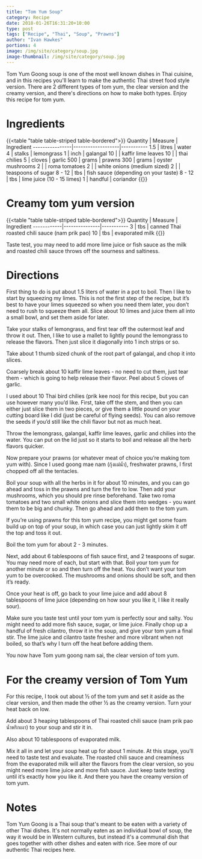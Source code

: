 ```yaml
---
title: "Tom Yum Soup"
category: Recipe
date: 2018-01-26T16:31:20+10:00
type: post
tags: ["Recipe", "Thai", "Soup", "Prawns"]
author: "Ivan Hawkes"
portions: 4
image: /img/site/category/soup.jpg
image-thumbnail: /img/site/category/soup.jpg
---
```


Tom Yum Goong soup is one of the most well known dishes in Thai cuisine, and in this recipes you'll learn to make the authentic Thai street food style version. There are 2 different types of tom yum, the clear version and the creamy version, and there's directions on how to make both types. Enjoy this recipe for tom yum.
<!--more-->

# Ingredients

{{<table "table table-striped table-bordered">}}
Quantity		| Measure 			| Ingredient
----------------|-------------------|-----------
1.5				| litres 			| water
4				| stalks			| lemongrass
1				| inch				| galangal
10				| 					| kaffir lime leaves
10				|					| thai chilies
5				| cloves			| garlic
500				| grams				| prawns
300				| grams				| oyster mushrooms
2				|					| roma tomatoes
2				|					| white onions (medium sized)
2				|					| teaspoons of sugar
8 - 12			| tbs				| fish sauce (depending on your taste)
8 - 12			| tbs 				| lime juice (10 - 15 limes)
1				| handful			| coriandor
{{</table>}}

# Creamy tom yum version

{{<table "table table-striped table-bordered">}}
Quantity	| Measure 		| Ingredient
------------|---------------|-----------
3			| tbs			| canned Thai roasted chili sauce (nam prik pao)
10			| tbs			| evaporated milk
{{</table>}}

Taste test, you may need to add more lime juice or fish sauce as the milk and roasted chili sauce throws off the sourness and saltiness.

# Directions

First thing to do is put about 1.5 liters of water in a pot to boil. Then I like to start by squeezing my limes. This is not the first step of the recipe, but it’s best to have your limes squeezed so when you need them later, you don’t need to rush to squeeze them all. Slice about 10 limes and juice them all into a small bowl, and set them aside for later.

Take your stalks of lemongrass, and first tear off the outermost leaf and throw it out. Then, I like to use a mallet to lightly pound the lemongrass to release the flavors. Then just slice it diagonally into 1 inch strips or so.

Take about 1 thumb sized chunk of the root part of galangal, and chop it into slices.

Coarsely break about 10 kaffir lime leaves - no need to cut them, just tear them - which is going to help release their flavor.
Peel about 5 cloves of garlic.

I used about 10 Thai bird chilies (prik kee noo) for this recipe, but you can use however many you’d like. First, take off the stem, and then you can either just slice them in two pieces, or give them a little pound on your cutting board like I did (just be careful of flying seeds). You can also remove the seeds if you’d still like the chili flavor but not as much heat.

Throw the lemongrass, galangal, kaffir lime leaves, garlic and chilies into the water. You can put on the lid just so it starts to boil and release all the herb flavors quicker.

Now prepare your prawns (or whatever meat of choice you’re making tom yum with). Since I used goong mae nam (กุ้งแม่น้ำ), freshwater prawns, I first chopped off all the tentacles.

Boil your soup with all the herbs in it for about 10 minutes, and you can go ahead and toss in the prawns and turn the fire to low.
Then add your mushrooms, which you should pre rinse beforehand.
Take two roma tomatoes and two small white onions and slice them into wedges - you want them to be big and chunky. Then go ahead and add them to the tom yum.

If you’re using prawns for this tom yum recipe, you might get some foam build up on top of your soup, in which case you can just lightly skim it off the top and toss it out.

Boil the tom yum for about 2 - 3 minutes.

Next, add about 6 tablespoons of fish sauce first, and 2 teaspoons of sugar. You may need more of each, but start with that.
Boil your tom yum for another minute or so and then turn off the heat. You don’t want your tom yum to be overcooked. The mushrooms and onions should be soft, and then it’s ready.

Once your heat is off, go back to your lime juice and add about 8 tablespoons of lime juice (depending on how sour you like it, I like it really sour).

Make sure you taste test until your tom yum is perfectly sour and salty. You might need to add more fish sauce, sugar, or lime juice.
Finally chop up a handful of fresh cilantro, throw it in the soup, and give your tom yum a final stir. The lime juice and cilantro taste fresher and more vibrant when not boiled, so that’s why I turn off the heat before adding them.

You now have Tom yum goong nam sai, the clear version of tom yum.

# For the creamy version of Tom Yum

For this recipe, I took out about ½ of the tom yum and set it aside as the clear version, and then made the other ½ as the creamy version. Turn your heat back on low.

Add about 3 heaping tablespoons of Thai roasted chili sauce (nam prik pao น้ำพริกเผา) to your soup and stir it in.

Also about 10 tablespoons of evaporated milk.

Mix it all in and let your soup heat up for about 1 minute. At this stage, you’ll need to taste test and evaluate. The roasted chili sauce and creaminess from the evaporated milk will alter the flavors from the clear version, so you might need more lime juice and more fish sauce. Just keep taste testing until it’s exactly how you like it. And there you have the creamy version of tom yum.

# Notes

Tom Yum Goong is a Thai soup that's meant to be eaten with a variety of other Thai dishes. It's not normally eaten as an individual bowl of soup, the way it would be in Western cultures, but instead it's a communal dish that goes together with other dishes and eaten with rice. See more of our authentic Thai recipes here.